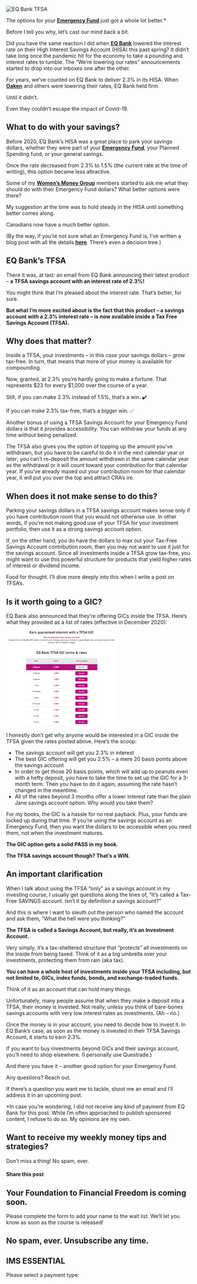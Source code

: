 ![EQ Bank TFSA](https://yourfinanciallaunchpad.com/wp-content/uploads/elementor/thumbs/EQ-Bank-TFSA-qdc6cm24mpeaptsvbauwodz497fhw5tcknivligozs.png "EQ Bank TFSA")

The options for your **[Emergency Fund](https://yourfinanciallaunchpad.com/rethinking-emergency-funds/)** just got a whole lot better.\*

Before I tell you why, let’s cast our mind back a bit.

Did you have the same reaction I did when **[EQ Bank](https://www.eqbank.ca/personal-banking/tfsas)** lowered the interest rate on their High Interest Savings Account (HISA) this past spring? It didn’t take long once the pandemic hit for the economy to take a pounding and interest rates to tumble. The “We’re lowering our rates” announcements started to drop into our inboxes one after the other.

For years, we’ve counted on EQ Bank to deliver 2.3% in its HISA. When **[Oaken](https://oaken.com/)** and others were lowering their rates, EQ Bank held firm.

Until it didn’t.

Even they couldn’t escape the impact of Covid-19.

## What to do with your savings?

Before 2020, EQ Bank’s HISA was a great place to park your savings dollars, whether they were part of your **[Emergency Fund](https://yourfinanciallaunchpad.com/rethinking-emergency-funds/)**, your Planned Spending fund, or your general savings.

Once the rate decreased from 2.3% to 1.5% (the current rate at the time of writing), this option became less attractive.

Some of my **[Women’s Money Group](https://yourfinanciallaunchpad.com/womens-money-group/)** members started to ask me what they should do with their Emergency Fund dollars? What better options were there?

My suggestion at the time was to hold steady in the HISA until something better comes along.

Canadians now have a much better option.

(By the way, if you’re not sure what an Emergency Fund is, I’ve written a blog post with all the details **[here](https://yourfinanciallaunchpad.com/rethinking-emergency-funds/)**. There’s even a decision tree.)

## EQ Bank’s TFSA

There it was, at last: an email from EQ Bank announcing their latest product – **a TFSA savings account with an interest rate of 2.3%!**

You might think that I’m pleased about the interest rate. That’s better, for sure.

**But what I’m more excited about is the fact that this product – a savings account with a 2.3% interest rate – is now available inside a Tax Free Savings Account (TFSA).**

## Why does that matter?

Inside a TFSA, your investments – in this case your savings dollars – grow tax-free. In turn, that means that more of your money is available for compounding.

Now, granted, at 2.3% you’re hardly going to make a fortune. That represents $23 for every $1,000 over the course of a year.

Still, if you can make 2.3% instead of 1.5%, that’s a win. ✔️

If you can make 2.3% tax-free, that’s a bigger win. ✅

Another bonus of using a TFSA Savings Account for your Emergency Fund dollars is that it provides accessibility. You can withdraw your funds at any time without being penalized.

The TFSA also gives you the option of topping up the amount you’ve withdrawn, but you have to be careful to do it in the next calendar year or later; you can’t re-deposit the amount withdrawn in the same calendar year as the withdrawal or it will count toward your contribution for that calendar year. If you’ve already maxed out your contribution room for that calendar year, it will put you over the top and attract CRA’s ire.

## When does it not make sense to do this?

Parking your savings dollars in a TFSA savings account makes sense only if you have contribution room that you would not otherwise use. In other words, if you’re not making good use of your TFSA for your investment portfolio, then use it as a strong savings account option.

If, on the other hand, you do have the dollars to max out your Tax-Free Savings Account contribution room, then you may not want to use it just for the savings account. Since all investments inside a TFSA grow tax-free, you might want to use this powerful structure for products that yield higher rates of interest or dividend income.

Food for thought. I’ll dive more deeply into this when I write a post on TFSA’s.

## Is it worth going to a GIC?

EQ Bank also announced that they’re offering GICs inside the TFSA. Here’s what they provided as a list of rates (effective in December 2020):

![](attachments/EQ-Bank-GIC-300x259.png)

I honestly don’t get why anyone would be interested in a GIC inside the TFSA given the rates posted above. Here’s the scoop:

- The savings account will get you 2.3% in interest
- The best GIC offering will get you 2.5% – a mere 20 basis points above the savings account
- In order to get those 20 basis points, which will add up to peanuts even with a hefty deposit, you have to take the time to set up the GIC for a 3-month term. Then you have to do it again, assuming the rate hasn’t changed in the meantime.
- All of the rates beyond 3 months offer a lower interest rate than the plain Jane savings account option. Why would you take them?

For my books, the GIC is a hassle for no real payback. Plus, your funds are locked up during that time. If you’re using the savings account as an Emergency Fund, then you want the dollars to be accessible when you need them, not when the investment matures.

**The GIC option gets a solid PASS in my book.**

**The TFSA savings account though? That’s a WIN.**

## An important clarification

When I talk about using the TFSA “only” as a savings account in my investing course, I usually get questions along the lines of, “It’s called a Tax-Free SAVINGS account. Isn’t it by definition a savings account?”

And this is where I want to sleuth out the person who named the account and ask them, “What the hell were you thinking?”

**The TFSA is called a Savings Account, but really, it’s an Investment Account.**

Very simply, it’s a tax-sheltered structure that “protects” all investments on the inside from being taxed. Think of it as a big umbrella over your investments, protecting them from rain (aka tax).

**You can have a whole host of investments inside your TFSA including, but not limited to, GICs, index funds, bonds, and exchange-traded funds.**

Think of it as an account that can hold many things.

Unfortunately, many people assume that when they make a deposit into a TFSA, their money is invested. Not really, unless you think of bare-bones savings accounts with very low interest rates as investments. (Ah – no.)

Once the money is in your account, you need to decide how to invest it. In EQ Bank’s case, as soon as the money is invested in their TFSA Savings Account, it starts to earn 2.3%.

If you want to buy investments beyond GICs and their savings account, you’ll need to shop elsewhere. (I personally use Questrade.)

And there you have it – another good option for your Emergency Fund.

Any questions? Reach out.

If there’s a question you want me to tackle, shoot me an email and I’ll address it in an upcoming post.

\*In case you’re wondering, I did not receive any kind of payment from EQ Bank for this post. While I’m often approached to publish sponsored content, I refuse to do so. My opinions are my own.

## Want to receive my weekly money tips and strategies?

Don’t miss a thing! No spam, ever.

#### Share this post

## Your Foundation to Financial Freedom is coming soon.

Please complete the form to add your name to the wait list. We’ll let you know as soon as the course is released!

## No spam, ever. Unsubscribe any time.

## IMS ESSENTIAL

Please select a payment type: